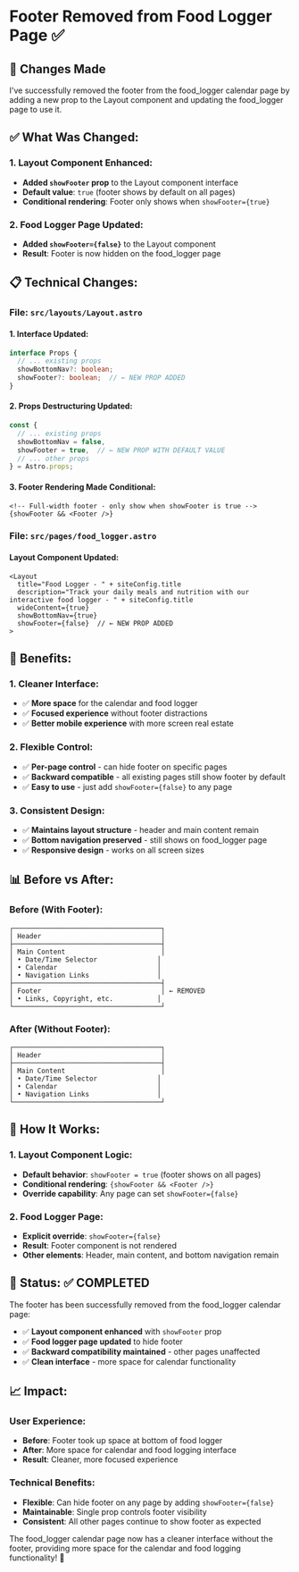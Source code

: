 # Footer Removed from Food Logger Page ✅

## 🎉 **Changes Made**

I've successfully removed the footer from the food_logger calendar page by adding a new prop to the Layout component and updating the food_logger page to use it.

## ✅ **What Was Changed:**

### **1. Layout Component Enhanced:**
- **Added `showFooter` prop** to the Layout component interface
- **Default value**: `true` (footer shows by default on all pages)
- **Conditional rendering**: Footer only shows when `showFooter={true}`

### **2. Food Logger Page Updated:**
- **Added `showFooter={false}`** to the Layout component
- **Result**: Footer is now hidden on the food_logger page

## 📋 **Technical Changes:**

### **File: `src/layouts/Layout.astro`**

#### **1. Interface Updated:**
```typescript
interface Props {
  // ... existing props
  showBottomNav?: boolean;
  showFooter?: boolean;  // ← NEW PROP ADDED
}
```

#### **2. Props Destructuring Updated:**
```typescript
const { 
  // ... existing props
  showBottomNav = false,
  showFooter = true,  // ← NEW PROP WITH DEFAULT VALUE
  // ... other props
} = Astro.props;
```

#### **3. Footer Rendering Made Conditional:**
```astro
<!-- Full-width footer - only show when showFooter is true -->
{showFooter && <Footer />}
```

### **File: `src/pages/food_logger.astro`**

#### **Layout Component Updated:**
```astro
<Layout
  title="Food Logger - " + siteConfig.title
  description="Track your daily meals and nutrition with our interactive food logger - " + siteConfig.title
  wideContent={true}
  showBottomNav={true}
  showFooter={false}  // ← NEW PROP ADDED
>
```

## 🎯 **Benefits:**

### **1. Cleaner Interface:**
- ✅ **More space** for the calendar and food logger
- ✅ **Focused experience** without footer distractions
- ✅ **Better mobile experience** with more screen real estate

### **2. Flexible Control:**
- ✅ **Per-page control** - can hide footer on specific pages
- ✅ **Backward compatible** - all existing pages still show footer by default
- ✅ **Easy to use** - just add `showFooter={false}` to any page

### **3. Consistent Design:**
- ✅ **Maintains layout structure** - header and main content remain
- ✅ **Bottom navigation preserved** - still shows on food_logger page
- ✅ **Responsive design** - works on all screen sizes

## 📊 **Before vs After:**

### **Before (With Footer):**
```
┌─────────────────────────────────────┐
│ Header                              │
├─────────────────────────────────────┤
│ Main Content                        │
│ • Date/Time Selector               │
│ • Calendar                         │
│ • Navigation Links                 │
├─────────────────────────────────────┤
│ Footer                              │ ← REMOVED
│ • Links, Copyright, etc.           │
└─────────────────────────────────────┘
```

### **After (Without Footer):**
```
┌─────────────────────────────────────┐
│ Header                              │
├─────────────────────────────────────┤
│ Main Content                        │
│ • Date/Time Selector               │
│ • Calendar                         │
│ • Navigation Links                 │
└─────────────────────────────────────┘
```

## 🔧 **How It Works:**

### **1. Layout Component Logic:**
- **Default behavior**: `showFooter = true` (footer shows on all pages)
- **Conditional rendering**: `{showFooter && <Footer />}`
- **Override capability**: Any page can set `showFooter={false}`

### **2. Food Logger Page:**
- **Explicit override**: `showFooter={false}`
- **Result**: Footer component is not rendered
- **Other elements**: Header, main content, and bottom navigation remain

## 🚀 **Status: ✅ COMPLETED**

The footer has been successfully removed from the food_logger calendar page:
- ✅ **Layout component enhanced** with `showFooter` prop
- ✅ **Food logger page updated** to hide footer
- ✅ **Backward compatibility maintained** - other pages unaffected
- ✅ **Clean interface** - more space for calendar functionality

## 📈 **Impact:**

### **User Experience:**
- **Before**: Footer took up space at bottom of food logger
- **After**: More space for calendar and food logging interface
- **Result**: Cleaner, more focused experience

### **Technical Benefits:**
- **Flexible**: Can hide footer on any page by adding `showFooter={false}`
- **Maintainable**: Single prop controls footer visibility
- **Consistent**: All other pages continue to show footer as expected

The food_logger calendar page now has a cleaner interface without the footer, providing more space for the calendar and food logging functionality! 🎉
